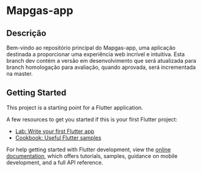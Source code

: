 # Mapgas-app

## Descrição
Bem-vindo ao repositório principal do Mapgas-app, uma aplicação destinada a proporcionar uma experiência web incrível e intuitiva. Esta branch dev contém a versão em desenvolvimento que será atualizada para branch homologação para avaliação, quando aprovada, será incrementada na master.

## Getting Started

This project is a starting point for a Flutter application.

A few resources to get you started if this is your first Flutter project:

- [Lab: Write your first Flutter app](https://docs.flutter.dev/get-started/codelab)
- [Cookbook: Useful Flutter samples](https://docs.flutter.dev/cookbook)

For help getting started with Flutter development, view the
[online documentation](https://docs.flutter.dev/), which offers tutorials,
samples, guidance on mobile development, and a full API reference.
